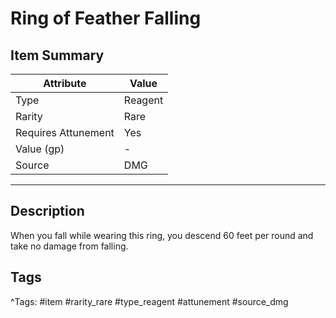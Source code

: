 # Ring of Feather Falling

## Item Summary

| Attribute            | Value                        |
|----------------------|------------------------------|
| Type                 | Reagent |
| Rarity               | Rare             |
| Requires Attunement  | Yes                |
| Value (gp)           | -    |
| Source               | DMG |

---

## Description

When you fall while wearing this ring, you descend 60 feet per round and take no damage from falling.

## Tags

^Tags: #item #rarity_rare #type_reagent #attunement #source_dmg